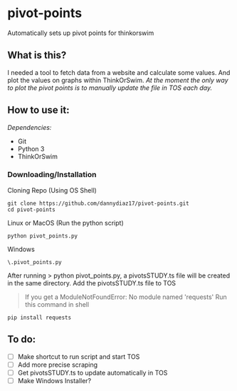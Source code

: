 #  **pivot-points**
Automatically sets up pivot points for thinkorswim

## **What is this?**
I needed a tool to fetch data from a website and calculate some values. And plot the values on graphs within ThinkOrSwim.
*At the moment the only way to plot the pivot points is to manually update the file in TOS each day.*

## **How to use it:**
*Dependencies:*
- Git
- Python 3
- ThinkOrSwim

### **Downloading/Installation**
Cloning Repo (Using OS Shell)
```
git clone https://github.com/dannydiaz17/pivot-points.git
cd pivot-points
```
Linux or MacOS (Run the python script)
```
python pivot_points.py
```
Windows
```
\.pivot_points.py
```

After running > python pivot_points.py, a pivotsSTUDY.ts file will be created in the same directory.
Add the pivotsSTUDY.ts file to TOS

> If you get a ModuleNotFoundError: No module named 'requests'
Run this command in shell
```
pip install requests
```

## To do:

- [ ] Make shortcut to run script and start TOS
- [ ] Add more precise scraping
- [ ] Get pivotsSTUDY.ts to update automatically in TOS
- [ ] Make Windows Installer?
